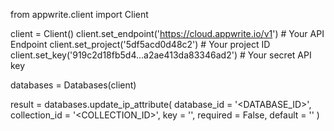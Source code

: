 from appwrite.client import Client

client = Client()
client.set_endpoint('https://cloud.appwrite.io/v1') # Your API Endpoint
client.set_project('5df5acd0d48c2') # Your project ID
client.set_key('919c2d18fb5d4...a2ae413da83346ad2') # Your secret API key

databases = Databases(client)

result = databases.update_ip_attribute(
    database_id = '<DATABASE_ID>',
    collection_id = '<COLLECTION_ID>',
    key = '',
    required = False,
    default = ''
)
